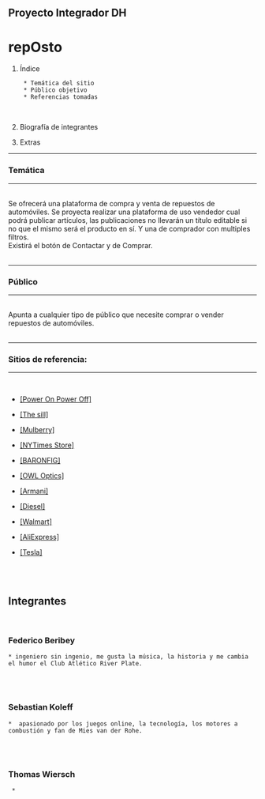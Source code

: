 ## Proyecto Integrador DH
# **repOsto**

1. Índice

        * Temática del sitio
        * Público objetivo
        * Referencias tomadas
<br>

2. Biografía de integrantes

3. Extras
---
### Temática
---

<br>
Se ofrecerá una plataforma de compra y venta de repuestos de automóviles. Se proyecta realizar una plataforma de uso vendedor cual podrá publicar artículos, las publicaciones no llevarán un título editable si no que el mismo será el producto en sí. Y una de comprador con multiples filtros.
<br>
Existirá el botón de Contactar y de Comprar.
<br>
<br>

---
### Público
---

<br>
Apunta a cualquier tipo de público que necesite comprar o vender repuestos de automóviles.
<br>
<br>

---
### Sitios de referencia:
---

<br>

* <a href="https://poweronpoweroff.com/">[Power On Power Off]</a> 

* <a href="https://www.thesill.com/?ref=ecommdesign">[The sill]</a>

* <a href="https://www.mulberry.com/ar/ ">[Mulberry]</a>

* <a href="https://store.nytimes.com/ ">[NYTimes Store]</a>

* <a href="https://www.baronfig.com/ ">[BARONFIG]</a>

* <a href="https://www.owloptics.com/en/shop">[OWL Optics]</a>

* <a href="https://www.armani.com/us/armanicom">[Armani]</a>

* <a href="https://shop.diesel.com/en/">[Diesel]</a>

* <a href="https://www.walmart.com/">[Walmart]</a>

* <a href="https://es.aliexpress.com/">[AliExpress]</a>

* <a href="https://shop.tesla.com/?tesref=true">[Tesla]</a>

<br>
<br>

## Integrantes
<br>

### Federico Beribey
    * ingeniero sin ingenio, me gusta la música, la historia y me cambia el humor el Club Atlético River Plate.
<br>
<br>

### Sebastian Koleff
    *  apasionado por los juegos online, la tecnología, los motores a combustión y fan de Mies van der Rohe.
<br>
<br>

### Thomas Wiersch
     * 